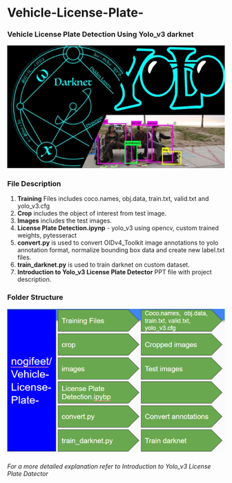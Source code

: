 # Vehicle-License-Plate-
### Vehicle License Plate Detection Using Yolo_v3 darknet

![alt text](https://github.com/nogifeet/Vehicle-License-Plate-/blob/main/images/yolo.jpg "Yolo")

### File Description

1. **Training** Files includes coco.names, obj.data, train.txt, valid.txt and yolo_v3.cfg
2. **Crop** includes the object of interest from test image.
3. **Images** includes the test images.
4. **License Plate Detection.ipynp** - yolo_v3 using opencv, custom trained weights, pytesseract
5. **convert.py** is used to convert OIDv4_Toolkit image annotations to yolo annotation format, normalize bounding box data and create new label.txt files.
6. **train_darknet.py** is used to train darknet on custom dataset.
7. **Introduction to Yolo_v3 License Plate Detector** PPT file with project description.

### Folder Structure
![alt text](https://github.com/nogifeet/Vehicle-License-Plate-/blob/main/images/Capture.PNG "Folder Structure")

###### For a more detailed explanation refer to Introduction to Yolo_v3 License Plate Datector







